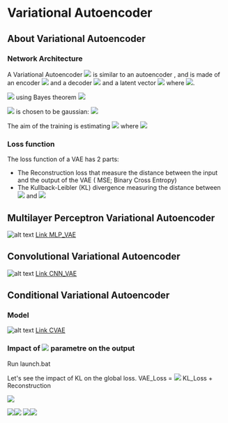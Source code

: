 # Variational Autoencoder



## About Variational Autoencoder

### Network Architecture

A Variational Autoencoder <img src="https://render.githubusercontent.com/render/math?math=\mathcal{P}: \mathcal{D}\mapsto \mathcal{D}"> is similar to an autoencoder , and is made of an encoder <img src="https://render.githubusercontent.com/render/math?math=\mathcal{Q}: \mathcal{D} \mapsto \mathcal{Z}"> and a decoder <img src="https://render.githubusercontent.com/render/math?math=\mathcal{R}: \mathcal{Z} \mapsto \mathcal{D}. \forall x \in \mathcal{D},  x \sim \mathcal{P}(x) = \mathcal{R} \circ \mathcal{Q} (x)"> and a latent vector <img src="https://render.githubusercontent.com/render/math?math=z"> where  <img src="https://render.githubusercontent.com/render/math?math=\forall x \in \mathcal{D}, \exists z \in \mathcal{z} / \mathcal{Q} (x) = z">.

<img src="https://render.githubusercontent.com/render/math?math=\mathcal{P}_\theta (x) = \int_{\mathcal{Z}} \mathcal{P}_{\theta}(x,z) "> using Bayes theorem <img src="https://render.githubusercontent.com/render/math?math=\mathcal{P}_\theta (x) = \int_{\mathcal{Z}} \mathcal{P}_{\theta}(x | z)\mathcal{P}(z)=\int_{\mathcal{Z}} \mathcal{P}_{\theta}(z | x)\mathcal{P}(x)"><br>

<img src="https://render.githubusercontent.com/render/math?math=\mathcal{Q}(z|x)"> is chosen to be gaussian: <img src="https://render.githubusercontent.com/render/math?math=\mathcal{Q}(z|x) \sim \mathcal{N}(\mu(x),\sigma(x)\mathbb{I})">

The aim of the training is estimating <img src="https://render.githubusercontent.com/render/math?math=(\phi,\theta)"> where <img src="https://render.githubusercontent.com/render/math?math=\mathcal{Q}_{\phi}(z|x) \approx \mathcal{P}_{\theta}(z|x) ">


### Loss function

The loss function of a VAE has 2 parts:
- The Reconstruction loss that measure the distance between the input and the output of the VAE ( MSE; Binary Cross Entropy)
- The Kullback-Leibler (KL) divergence measuring the distance between <img src="https://render.githubusercontent.com/render/math?math=\mathcal{Q}(z|x)"> and <img src="https://render.githubusercontent.com/render/math?math=\mathcal{P}(z|x)"> 


## Multilayer Perceptron Variational Autoencoder

![alt text](https://github.com/nakmuaycoder/start-with-MNIST/blob/master/img/vae-mlp.jpg)
[Link MLP_VAE](https://github.com/nakmuaycoder/start-with-MNIST/blob/master/Keras/VAE/MultiLayersPerceptron-VariationalAautoEncoder.ipynb)

## Convolutional Variational Autoencoder
![alt text](https://github.com/nakmuayFarang/start-with-MNIST/blob/master/img/vae_cnn.jpg)
[Link CNN_VAE](https://github.com/nakmuaycoder/start-with-MNIST/blob/master/Keras/VAE/CNN-VariationalAautoEncoder.ipynb)

## Conditional Variational Autoencoder

### Model
![alt text](https://github.com/nakmuaycoder/start-with-MNIST/blob/master/img/vae_cond.jpg)
[Link CVAE](https://github.com/nakmuayFarang/start-with-MNIST/blob/master/Keras/VAE/Conditionnal-VariationalAautoEncoder.ipynb)

### Impact of <img src="https://render.githubusercontent.com/render/math?math=\beta"> parametre on the output

Run launch.bat

Let's see the impact of KL on the global loss.
VAE_Loss = <img src="https://render.githubusercontent.com/render/math?math=\beta \cdot"> KL_Loss + Reconstruction

![](https://github.com/nakmuaycoder/start-with-MNIST/blob/master/img/CVAE/LatentSpace.gif)

![](https://github.com/nakmuaycoder/start-with-MNIST/blob/master/img/CVAE/digit0.gif)![](https://github.com/nakmuaycoder/start-with-MNIST/blob/master/img/CVAE/digit1.gif)
![](https://github.com/nakmuaycoder/start-with-MNIST/blob/master/img/CVAE/digit2.gif)![](https://github.com/nakmuaycoder/start-with-MNIST/blob/master/img/CVAE/digit3.gif)
